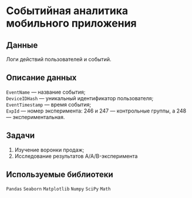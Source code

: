 # Событийная аналитика мобильного приложения

## Данные

Логи действий пользователей и событий.

## Описание данных
`EventName` — название события;    
`DeviceIDHash` — уникальный идентификатор пользователя;    
`EventTimestamp` — время события;    
`ExpId` — номер эксперимента: 246 и 247 — контрольные группы, а 248 — экспериментальная.     


## Задачи

1. Изучение воронки продаж;
2. Исследование результатов A/A/B-эксперимента

## Используемые библиотеки
`Pandas` `Seaborn` `Matplotlib` `Numpy` `SciPy` `Math`